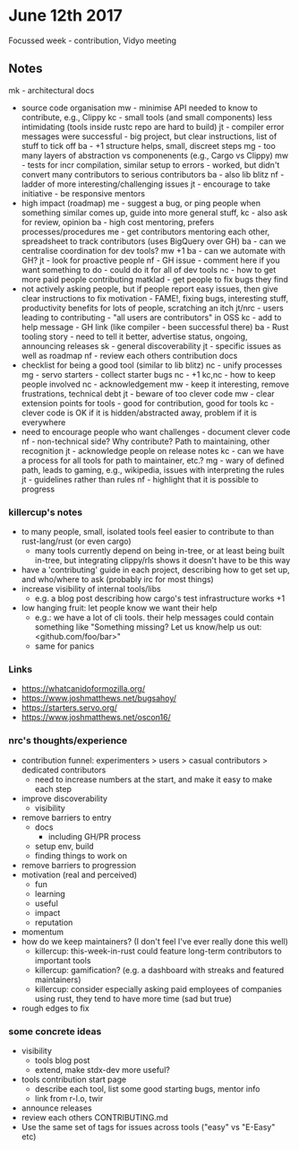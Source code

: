 # June 12th 2017

Focussed week - contribution, Vidyo meeting

## Notes

mk - architectural docs
   - source code organisation
mw - minimise API needed to know to contribute, e.g., Clippy
kc - small tools (and small components) less intimidating (tools inside rustc repo are hard to build)
jt - compiler error messages were successful - big project, but clear instructions, list of stuff to tick off
ba - +1 structure helps, small, discreet steps
mg - too many layers of abstraction vs componenents (e.g., Cargo vs Clippy)
mw - tests for incr compilation, similar setup to errors - worked, but didn't convert many contributors to serious contributors
ba - also lib blitz
nf - ladder of more interesting/challenging issues
jt - encourage to take initiative - be responsive mentors
   - high impact (roadmap)
me - suggest a bug, or ping people when something similar comes up, guide into more general stuff,
kc - also ask for review, opinion
ba - high cost mentoring, prefers processes/procedures
me - get contributors mentoring each other, spreadsheet to track contributors (uses BigQuery over GH)
ba - can we centralise coordination for dev tools?
mw +1
ba - can we automate with GH?
jt - look for proactive people
nf - GH issue - comment here if you want something to do - could do it for all of dev tools
nc - how to get more paid people contributing
matklad - get people to fix bugs they find
  - not actively asking people, but if people report easy issues, then give clear instructions to fix
motivation - FAME!, fixing bugs, interesting stuff, productivity benefits for lots of people, scratching an itch
jt/nrc - users leading to contributing - "all users are contributors" in OSS
kc - add to help message - GH link (like compiler - been successful there)
ba - Rust tooling story - need to tell it better, advertise status, ongoing, announcing releases
sk - general discoverability
jt - specific issues as well as roadmap
nf - review each others contribution docs
   - checklist for being a good tool (similar to lib blitz)
nc - unify processes
mg - servo starters - collect starter bugs
nc - +1
kc,nc - how to keep people involved
nc - acknowledgement
mw - keep it interesting, remove frustrations, technical debt
jt - beware of too clever code
mw - clear extension points for tools - good for contribution, good for tools
kc - clever code is OK if it is hidden/abstracted away, problem if it is everywhere
   - need to encourage people who want challenges - document clever code
nf - non-technical side? Why contribute? Path to maintaining, other recognition
jt - acknowledge people on release notes
kc - can we have a process for all tools for path to maintainer, etc.?
mg - wary of defined path, leads to gaming, e.g., wikipedia, issues with interpreting the rules
jt - guidelines rather than rules
nf - highlight that it is possible to progress




### killercup's notes

* to many people, small, isolated tools feel easier to contribute to than rust-lang/rust (or even cargo)
  - many tools currently depend on being in-tree, or at least being built in-tree, but integrating clippy/rls shows it doesn't have to be this way
* have a 'contributing' guide in each project, describing how to get set up, and who/where to ask (probably irc for most things)
* increase visibility of internal tools/libs
  - e.g. a blog post describing how cargo's test infrastructure works +1
* low hanging fruit: let people know we want their help
  - e.g.: we have a lot of cli tools. their help messages could contain something like "Something missing? Let us know/help us out: <github.com/foo/bar>"
  - same for panics


### Links

* https://whatcanidoformozilla.org/
* https://www.joshmatthews.net/bugsahoy/
* https://starters.servo.org/
* https://www.joshmatthews.net/oscon16/


### nrc's thoughts/experience

* contribution funnel: experimenters > users > casual contributors > dedicated contributors
  - need to increase numbers at the start, and make it easy to make each step
* improve discoverability
  - visibility
* remove barriers to entry
  - docs
    - including GH/PR process
  - setup env, build
  - finding things to work on
* remove barriers to progression
* motivation (real and perceived)
  - fun
  - learning
  - useful
  - impact
  - reputation
* momentum
* how do we keep maintainers? (I don't feel I've ever really done this well)
  - killercup: this-week-in-rust could feature long-term contributors to important tools
  - killercup: gamification? (e.g. a dashboard with streaks and featured maintainers)
  - killercup: consider especially asking paid employees of companies using rust, they tend to have more time (sad but true)
* rough edges to fix

### some concrete ideas

* visibility
  - tools blog post
  - extend, make stdx-dev more useful?
* tools contribution start page
  - describe each tool, list some good starting bugs, mentor info
  - link from r-l.o, twir
* announce releases
* review each others CONTRIBUTING.md
* Use the same set of tags for issues across tools ("easy" vs "E-Easy" etc)

